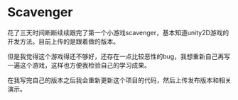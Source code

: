 # Scavenger
花了三天时间断断续续跟完了第一个小游戏scavenger，基本知道unity2D游戏的开发方法。目前上传的是跟着做的版本。

但是我觉得这个游戏得还不够好，还存在一点比较恶性的bug，我想重新自己再写一遍这个游戏，这样也方便我检验自己的学习成果。

在我写完自己的版本之后我会重新更新这个项目的代码，然后上传发布版本和相关演示。
